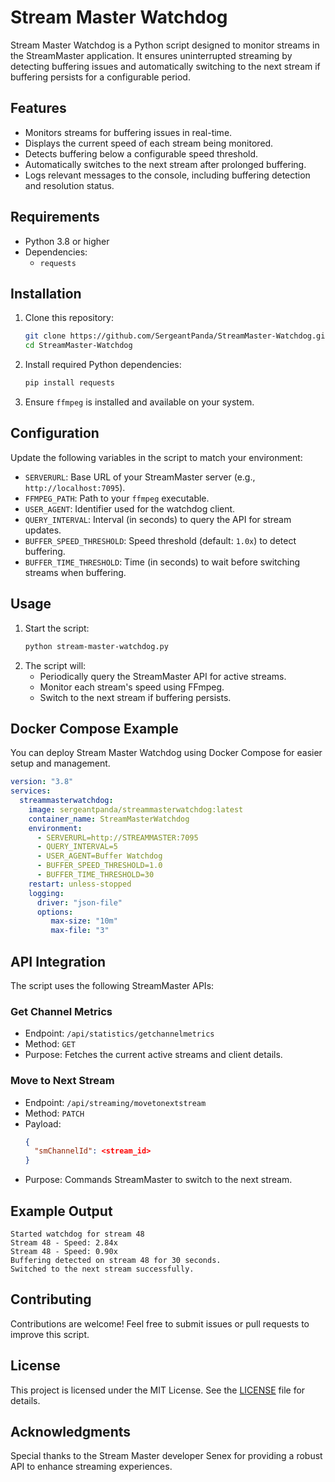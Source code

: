 # Stream Master Watchdog

Stream Master Watchdog is a Python script designed to monitor streams in the StreamMaster application. It ensures uninterrupted streaming by detecting buffering issues and automatically switching to the next stream if buffering persists for a configurable period.

## Features
- Monitors streams for buffering issues in real-time.
- Displays the current speed of each stream being monitored.
- Detects buffering below a configurable speed threshold.
- Automatically switches to the next stream after prolonged buffering.
- Logs relevant messages to the console, including buffering detection and resolution status.

## Requirements
- Python 3.8 or higher
- Dependencies:
  - `requests`

## Installation
1. Clone this repository:
   ```bash
   git clone https://github.com/SergeantPanda/StreamMaster-Watchdog.git
   cd StreamMaster-Watchdog
   ```
2. Install required Python dependencies:
   ```bash
   pip install requests
   ```
3. Ensure `ffmpeg` is installed and available on your system.

## Configuration
Update the following variables in the script to match your environment:

- `SERVERURL`: Base URL of your StreamMaster server (e.g., `http://localhost:7095`).
- `FFMPEG_PATH`: Path to your `ffmpeg` executable.
- `USER_AGENT`: Identifier used for the watchdog client.
- `QUERY_INTERVAL`: Interval (in seconds) to query the API for stream updates.
- `BUFFER_SPEED_THRESHOLD`: Speed threshold (default: `1.0x`) to detect buffering.
- `BUFFER_TIME_THRESHOLD`: Time (in seconds) to wait before switching streams when buffering.

## Usage
1. Start the script:
   ```bash
   python stream-master-watchdog.py
   ```
2. The script will:
   - Periodically query the StreamMaster API for active streams.
   - Monitor each stream's speed using FFmpeg.
   - Switch to the next stream if buffering persists.

## Docker Compose Example
You can deploy Stream Master Watchdog using Docker Compose for easier setup and management.
```yaml
version: "3.8"
services:
  streammasterwatchdog:
    image: sergeantpanda/streammasterwatchdog:latest
    container_name: StreamMasterWatchdog
    environment:
      - SERVERURL=http://STREAMMASTER:7095
      - QUERY_INTERVAL=5
      - USER_AGENT=Buffer Watchdog
      - BUFFER_SPEED_THRESHOLD=1.0
      - BUFFER_TIME_THRESHOLD=30
    restart: unless-stopped
    logging:
      driver: "json-file"
      options:
         max-size: "10m"
         max-file: "3"
```

## API Integration
The script uses the following StreamMaster APIs:

### Get Channel Metrics
- Endpoint: `/api/statistics/getchannelmetrics`
- Method: `GET`
- Purpose: Fetches the current active streams and client details.

### Move to Next Stream
- Endpoint: `/api/streaming/movetonextstream`
- Method: `PATCH`
- Payload:
  ```json
  {
    "smChannelId": <stream_id>
  }
  ```
- Purpose: Commands StreamMaster to switch to the next stream.

## Example Output
```
Started watchdog for stream 48
Stream 48 - Speed: 2.84x
Stream 48 - Speed: 0.90x
Buffering detected on stream 48 for 30 seconds.
Switched to the next stream successfully.
```

## Contributing
Contributions are welcome! Feel free to submit issues or pull requests to improve this script.

## License
This project is licensed under the MIT License. See the [LICENSE](LICENSE) file for details.

## Acknowledgments
Special thanks to the Stream Master developer Senex for providing a robust API to enhance streaming experiences.
